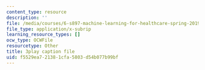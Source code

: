 ```yaml
---
content_type: resource
description: ''
file: /media/courses/6-s897-machine-learning-for-healthcare-spring-2019/f5529ea721381cfa5803d54b077b99bf_lLhfDSOwWtU.srt
file_type: application/x-subrip
learning_resource_types: []
ocw_type: OCWFile
resourcetype: Other
title: 3play caption file
uid: f5529ea7-2138-1cfa-5803-d54b077b99bf
---
```

